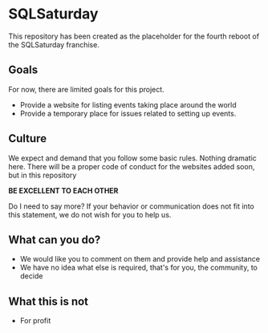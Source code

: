 # SQLSaturday

This repository has been created as the placeholder for the fourth reboot of the SQLSaturday franchise.

## Goals

For now, there are limited goals for this project.

* Provide a website for listing events taking place around the world
* Provide a temporary place for issues related to setting up events.
## Culture

We expect and demand that you follow some basic rules. Nothing dramatic here. There will be a proper code of conduct for the websites added soon, but in this repository

**BE EXCELLENT TO EACH OTHER**

Do I need to say more? 
If your behavior or communication does not fit into this statement, we do not wish for you to help us.

## What can you do?

* We would like you to comment on them and provide help and assistance  
* We have no idea what else is required, that's for you, the community, to decide  

## What this is not

* For profit  

